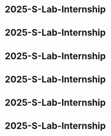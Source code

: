 # 2025-S-Lab-Internship
# 2025-S-Lab-Internship
# 2025-S-Lab-Internship
# 2025-S-Lab-Internship
# 2025-S-Lab-Internship
# 2025-S-Lab-Internship
